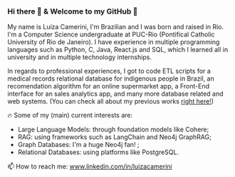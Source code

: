 ### Hi there 👋 & Welcome to my GitHub 🐙

My name is Luíza Camerini, I'm Brazilian and I was born and raised in Rio. I'm a Computer Science undergraduate at PUC-Rio (Pontifical Catholic University of Rio de Janeiro). I have experience in multiple programming languages such as Python, C, Java, React.js and SQL, which I learned all in university and in multiple technology internships.

In regards to professional experiences, I got to code ETL scripts for a medical records relational database for indigenous people in Brazil, an recomendation algorithm for an online supermarket app, a Front-End interface for an sales analytics app, and many more database related and web systems. (You can check all about my previous works [right here!](https://www.linkedin.com/in/luizacamerini))

🔥 Some of my (main) current interests are:
- Large Language Models: through foundation models like Cohere;
- RAG: using frameworks such as LangChain and Neo4j GraphRAG;
- Graph Databases: I'm a huge Neo4j fan! ;
- Relational Databases: using platforms like PostgreSQL.

📫 How to reach me: www.linkedin.com/in/luizacamerini

<!--
- 🔭 I’m currently working on ...
- 🌱 I’m currently learning ...
- 👯 I’m looking to collaborate on ...
- 🤔 I’m looking for help with ...
- 💬 Ask me about ...
- 📫 How to reach me: ...
- 😄 Pronouns: ...
- ⚡ Fun fact: ...
-->
